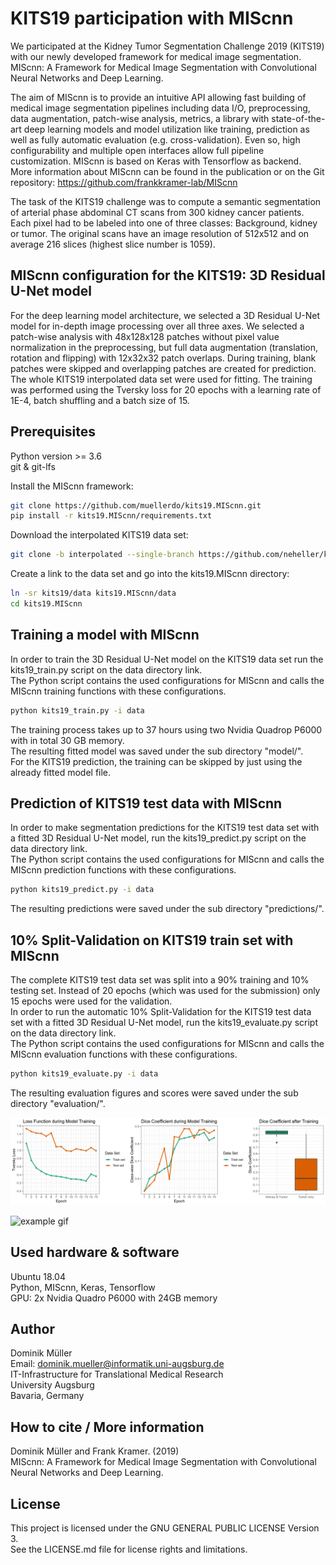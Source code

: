 # KITS19 participation with MIScnn

We participated at the Kidney Tumor Segmentation Challenge 2019 (KITS19) with our newly developed framework for medical image segmentation. MIScnn: A Framework for Medical Image Segmentation with Convolutional Neural Networks and Deep Learning.

The aim of MIScnn is to provide an intuitive API allowing fast building of medical
image segmentation pipelines including data I/O, preprocessing, data augmentation, patch-wise analysis, metrics, a library with state-of-the-art
deep learning models and model utilization like training, prediction as well as fully automatic evaluation (e.g. cross-validation).
Even so, high configurability and multiple open interfaces allow full pipeline customization. MIScnn is based on Keras with Tensorflow as backend.\
More information about MIScnn can be found in the publication or on the Git repository: https://github.com/frankkramer-lab/MIScnn

The task of the KITS19 challenge was to compute a semantic segmentation of arterial phase abdominal CT scans from 300 kidney cancer patients. Each pixel had to be labeled into one of three classes: Background, kidney or tumor. The original scans have an image resolution of 512x512 and on average 216 slices (highest slice number is 1059).

## MIScnn configuration for the KITS19: 3D Residual U-Net model

For the deep learning model architecture, we selected a 3D Residual U-Net model for in-depth image processing
over all three axes. We selected a patch-wise analysis with 48x128x128 patches without pixel value normalization in the preprocessing,
but full data augmentation (translation, rotation and flipping) with 12x32x32 patch overlaps.
During training, blank patches were skipped and overlapping patches are created for prediction. The whole KITS19 interpolated data set were used for fitting. The training was performed using the Tversky loss for 20 epochs with a learning rate of 1E-4, batch shuffling and a batch size of 15.

## Prerequisites

Python version >= 3.6\
git & git-lfs

Install the MIScnn framework:
```sh
git clone https://github.com/muellerdo/kits19.MIScnn.git
pip install -r kits19.MIScnn/requirements.txt
```

Download the interpolated KITS19 data set:
```sh
git clone -b interpolated --single-branch https://github.com/neheller/kits19
```

Create a link to the data set and go into the kits19.MIScnn directory:
```sh
ln -sr kits19/data kits19.MIScnn/data
cd kits19.MIScnn
```

## Training a model with MIScnn

In order to train the 3D Residual U-Net model on the KITS19 data set run the kits19_train.py script on the data directory link.\
The Python script contains the used configurations for MIScnn and calls the MIScnn training functions with these configurations.

```sh
python kits19_train.py -i data
```

The training process takes up to 37 hours using two Nvidia Quadrop P6000 with in total 30 GB memory.\
The resulting fitted model was saved under the sub directory "model/".\
For the KITS19 prediction, the training can be skipped by just using the already fitted model file.

## Prediction of KITS19 test data with MIScnn

In order to make segmentation predictions for the KITS19 test data set with a fitted 3D Residual U-Net model, run the kits19_predict.py script on the data directory link.\
The Python script contains the used configurations for MIScnn and calls the MIScnn prediction functions with these configurations.

```sh
python kits19_predict.py -i data
```

The resulting predictions were saved under the sub directory "predictions/".

## 10% Split-Validation on KITS19 train set with MIScnn

The complete KITS19 test data set was split into a 90% training and 10% testing set. Instead of 20 epochs (which was used for the submission) only 15 epochs were used for the validation.\
In order to run the automatic 10% Split-Validation for the KITS19 test data set with a fitted 3D Residual U-Net model, run the kits19_evaluate.py script on the data directory link.\
The Python script contains the used configurations for MIScnn and calls the MIScnn evaluation functions with these configurations.

```sh
python kits19_evaluate.py -i data
```

The resulting evaluation figures and scores were saved under the sub directory "evaluation/".

![evaluation plots](evaluation/multiplot.png)

![example gif](evaluation/visualization.case_00141.gif)

## Used hardware & software

Ubuntu 18.04\
Python, MIScnn, Keras, Tensorflow\
GPU: 2x Nvidia Quadro P6000 with 24GB memory

## Author

Dominik Müller\
Email: dominik.mueller@informatik.uni-augsburg.de\
IT-Infrastructure for Translational Medical Research\
University Augsburg\
Bavaria, Germany

## How to cite / More information

Dominik Müller and Frank Kramer. (2019)\
MIScnn: A Framework for Medical Image Segmentation with Convolutional Neural Networks and Deep Learning.

## License

This project is licensed under the GNU GENERAL PUBLIC LICENSE Version 3.\
See the LICENSE.md file for license rights and limitations.
